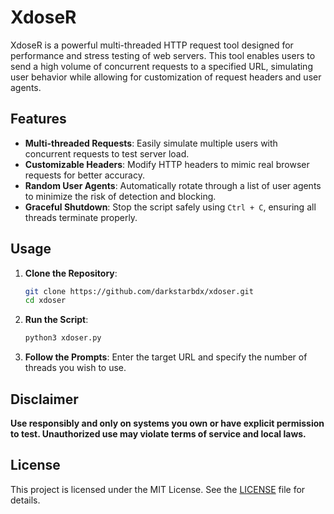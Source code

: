 # XdoseR

XdoseR is a powerful multi-threaded HTTP request tool designed for performance and stress testing of web servers. This tool enables users to send a high volume of concurrent requests to a specified URL, simulating user behavior while allowing for customization of request headers and user agents.

## Features

- **Multi-threaded Requests**: Easily simulate multiple users with concurrent requests to test server load.
- **Customizable Headers**: Modify HTTP headers to mimic real browser requests for better accuracy.
- **Random User Agents**: Automatically rotate through a list of user agents to minimize the risk of detection and blocking.
- **Graceful Shutdown**: Stop the script safely using `Ctrl + C`, ensuring all threads terminate properly.

## Usage

1. **Clone the Repository**:
   ```bash
   git clone https://github.com/darkstarbdx/xdoser.git
   cd xdoser
   ```

2. **Run the Script**:
   ```bash
   python3 xdoser.py
   ```

3. **Follow the Prompts**: Enter the target URL and specify the number of threads you wish to use.

## Disclaimer

**Use responsibly and only on systems you own or have explicit permission to test. Unauthorized use may violate terms of service and local laws.**

## License

This project is licensed under the MIT License. See the [LICENSE](LICENSE) file for details.
